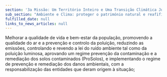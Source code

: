 ```yaml
---
section: '3a Missão: Um Território Inteiro e Uma Transição Climática Justa'
sub_section: "Ambiente e Clima: proteger o património natural e reafifirmar a liderança na redução de emissões"
fulfilled_date: null
links_to_news_articles: null
---
```


Melhorar a qualidade de vida e bem-estar da população, promovendo a qualidade do ar e a prevenção e controlo da poluição, reduzindo as emissões, controlando e revendo a lei do ruído ambiente tal como da poluição luminosa, aprovando um regime prevenção da contaminação e a remediação dos solos contaminados (ProSolos), e implementando o regime de prevenção e remediação dos danos ambientais, com a responsabilização das entidades que deram origem à situação;